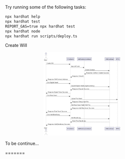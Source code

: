 
Try running some of the following tasks:

```shell
npx hardhat help
npx hardhat test
REPORT_GAS=true npx hardhat test
npx hardhat node
npx hardhat run scripts/deploy.ts
```
<div>Create Will</div>
<p align ="center"><img src= "./out/uml/createWill/createWill.png" width = 50% height = auto /></p>
<div>To be continue...</div>

=======


